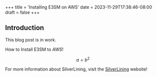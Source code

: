 +++
title = 'Installing E3SM on AWS'
date = 2023-11-29T17:38:46-08:00
draft = false
+++
## Introduction

This blog post is in work.

How to Install E3SM to *AWS*!

$$ a = b^2 $$



For more information about SilverLining, visit the [SilverLining](https://silverlining.ngo) website!
